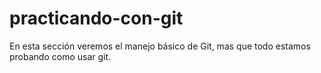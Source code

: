 # practicando-con-git
En esta sección veremos el manejo básico de Git, mas que todo estamos probando como usar git.
